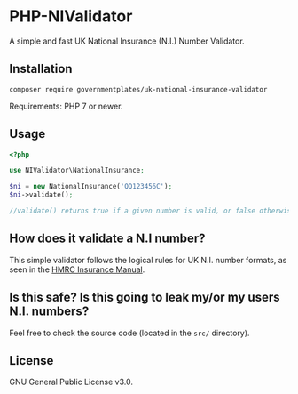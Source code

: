 # PHP-NIValidator
A simple and fast UK National Insurance (N.I.) Number Validator.

## Installation
```
composer require governmentplates/uk-national-insurance-validator
```

Requirements: PHP 7 or newer.

## Usage
```php
<?php

use NIValidator\NationalInsurance;

$ni = new NationalInsurance('QQ123456C');
$ni->validate();

//validate() returns true if a given number is valid, or false otherwise.
```

## How does it validate a N.I number?
This simple validator follows the logical rules for UK N.I. number formats, as seen in the [HMRC Insurance Manual](https://www.gov.uk/hmrc-internal-manuals/national-insurance-manual/nim39110).

## Is this safe? Is this going to leak my/or my users N.I. numbers?
Feel free to check the source code (located in the `src/` directory).

## License
GNU General Public License v3.0.
